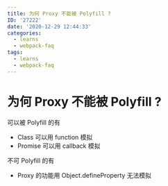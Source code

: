 ```yaml
---
title: 为何 Proxy 不能被 Polyfill ?
ID: '27222'
date: '2020-12-29 12:44:33'
categories:
  - learns
  - webpack-faq
tags:
  - learns
  - webpack-faq
---
```


# 为何 Proxy 不能被 Polyfill ?

可以被 Polyfill 的有

- Class 可以用 function 模拟
- Promise 可以用 callback 模拟

不可 Polyfill 的有

- Proxy 的功能用 Object.defineProperty 无法模拟
